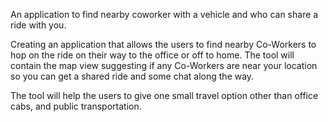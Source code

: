 An application to find nearby coworker with a vehicle and who can share a ride with you.

Creating an application that allows the users to find nearby Co-Workers to hop on the ride on their way to the office or off to home. The tool will contain the map view suggesting if any Co-Workers are near your location so you can get a shared ride and some chat along the way.

The tool will help the users to give one small travel option other than office cabs, and public transportation.
